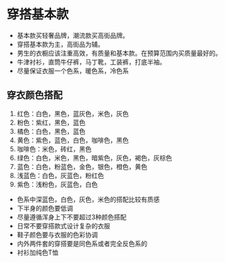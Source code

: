# 穿搭基本款

- 基本款买轻奢品牌，潮流款买高街品牌。
- 穿搭基本款为主，高街品为辅。
- 男生的衣橱应该注重高效，有质量和基本款。在预算范围内买质量最好的。
- 牛津衬衫，直筒牛仔裤，马丁靴，工装裤，打底半袖。
- 尽量保证衣服一个色系，暖色系，冷色系

## 穿衣颜色搭配

1. 红色：白色，黑色，蓝灰色，米色，灰色
2. 粉色：紫红，黑色，蓝色
3. 橘色：白色，黑色，蓝色
4. 黄色：紫色，蓝色，白色，咖啡色，黑色
5. 咖啡色：米色，砖红，黑色
6. 绿色：白色，米色，黑色，暗紫色，灰色，褐色，灰棕色
7. 蓝色：白色，粉蓝色，金色，银色，橙色，黄色
8. 浅蓝色：白色，灰蓝色，粉红色
9. 紫色：浅粉色，灰蓝色，白色

- 色系中深蓝色，白色，灰色，米色的搭配比较有质感
- 下半身的颜色要低调
- 尽量遵循浑身上下不要超过3种颜色搭配
- 日常不要穿搭款式设计复杂的衣服
- 鞋子颜色要与衣服的色彩协调
- 内外两件套的穿搭要是同色系或者完全反色系的
- 衬衫加纯色T恤
